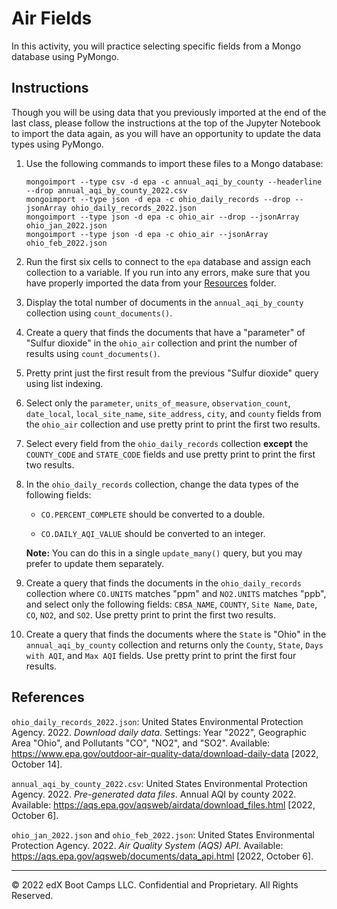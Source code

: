 # Air Fields

In this activity, you will practice selecting specific fields from a Mongo database using PyMongo.

## Instructions

Though you will be using data that you previously imported at the end of the last class, please follow the instructions at the top of the Jupyter Notebook to import the data again, as you will have an opportunity to update the data types using PyMongo.

1. Use the following commands to import these files to a Mongo database:

    ```text
    mongoimport --type csv -d epa -c annual_aqi_by_county --headerline --drop annual_aqi_by_county_2022.csv
    mongoimport --type json -d epa -c ohio_daily_records --drop --jsonArray ohio_daily_records_2022.json
    mongoimport --type json -d epa -c ohio_air --drop --jsonArray ohio_jan_2022.json
    mongoimport --type json -d epa -c ohio_air --jsonArray ohio_feb_2022.json
    ```

2. Run the first six cells to connect to the `epa` database and assign each collection to a variable. If you run into any errors, make sure that you have properly imported the data from your [Resources](Resources) folder.

3. Display the total number of documents in the `annual_aqi_by_county` collection using `count_documents()`.

4. Create a query that finds the documents that have a "parameter" of "Sulfur dioxide" in the `ohio_air` collection and print the number of results using `count_documents()`.

5. Pretty print just the first result from the previous "Sulfur dioxide" query using list indexing.

6. Select only the `parameter`, `units_of_measure`, `observation_count`, `date_local`, `local_site_name`, `site_address`, `city`, and `county` fields from the `ohio_air` collection and use pretty print to print the first two results.

7. Select every field from the `ohio_daily_records` collection **except** the `COUNTY_CODE` and `STATE_CODE` fields and use pretty print to print the first two results.

8. In the `ohio_daily_records` collection, change the data types of the following fields:

    * `CO.PERCENT_COMPLETE` should be converted to a double.

    * `CO.DAILY_AQI_VALUE` should be converted to an integer.

    **Note:** You can do this in a single `update_many()` query, but you may prefer to update them separately.

9. Create a query that finds the documents in the `ohio_daily_records` collection where `CO.UNITS` matches "ppm" and `NO2.UNITS` matches "ppb", and select only the following fields: `CBSA_NAME`, `COUNTY`, `Site Name`, `Date`, `CO`, `NO2`, and `SO2`. Use pretty print to print the first two results.

10. Create a query that finds the documents where the `State` is "Ohio" in the `annual_aqi_by_county` collection and returns only the `County`, `State`, `Days with AQI`, and `Max AQI` fields. Use pretty print to print the first four results.

## References

`ohio_daily_records_2022.json`: United States Environmental Protection Agency. 2022. *Download daily data*. Settings: Year "2022", Geographic Area "Ohio", and Pollutants "CO", "NO2", and "SO2". Available: https://www.epa.gov/outdoor-air-quality-data/download-daily-data [2022, October 14].

`annual_aqi_by_county_2022.csv`: United States Environmental Protection Agency. 2022. *Pre-generated data files*. Annual AQI by county 2022. Available: https://aqs.epa.gov/aqsweb/airdata/download_files.html [2022, October 6]. 

`ohio_jan_2022.json` and `ohio_feb_2022.json`: United States Environmental Protection Agency. 2022. *Air Quality System (AQS) API*. Available: https://aqs.epa.gov/aqsweb/documents/data_api.html [2022, October 6]. 

---

© 2022 edX Boot Camps LLC. Confidential and Proprietary. All Rights Reserved.